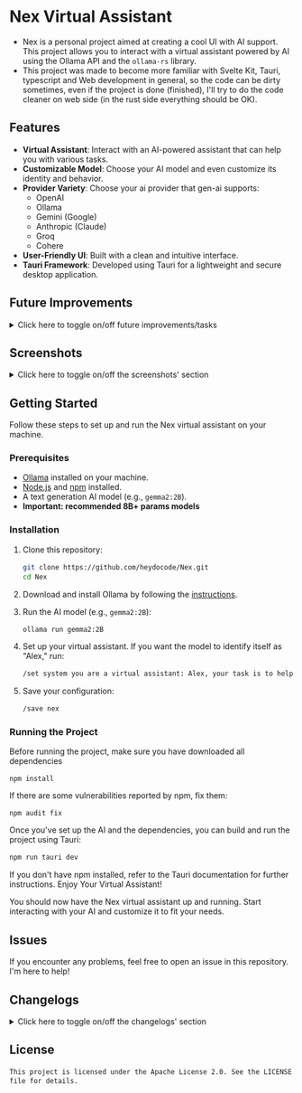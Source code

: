 # Nex Virtual Assistant

- Nex is a personal project aimed at creating a cool UI with AI support. This project allows you to interact with a virtual assistant powered by AI using the Ollama API and the `ollama-rs` library.
- This project was made to become more familiar with Svelte Kit, Tauri, typescript and Web development in general, so the code can be dirty sometimes, even if the project is done (finished), I'll try to do the code cleaner on web side (in the rust side everything should be OK).

## Features

- **Virtual Assistant**: Interact with an AI-powered assistant that can help you with various tasks.
- **Customizable Model**: Choose your AI model and even customize its identity and behavior.
- **Provider Variety**: Choose your ai provider that gen-ai supports:
  - OpenAI
  - Ollama
  - Gemini (Google)
  - Anthropic (Claude)
  - Groq
  - Cohere
- **User-Friendly UI**: Built with a clean and intuitive interface.
- **Tauri Framework**: Developed using Tauri for a lightweight and secure desktop application.

## Future Improvements
<details>
    <summary>Click here to toggle on/off future improvements/tasks</summary>

We're constantly working to make Nex Assistant more powerful, user-friendly, and feature-rich. Below is a list of planned improvements that will enhance both the functionality and overall experience of the project.

### 🗣️ Chat Speech & Speech-to-Text

- **Voice Interaction**: Implement speech recognition and synthesis to allow users to interact with the virtual assistant using voice commands. This feature will make Nex Assistant more accessible and provide a more natural way to communicate.
- **Multilingual Support**: Expand speech-to-text and text-to-speech capabilities to support multiple languages, catering to a broader range of users globally.

### 💬 Enhanced Conversational Abilities

- **Contextual Awareness**: Improve the assistant’s ability to maintain context across multiple interactions, allowing for more natural and coherent conversations.
- **Memory Features**: Enable the assistant to remember user preferences, previous interactions, and personalized data to provide a more tailored experience.

### 🛠️ Internal Functionality & Architecture Enhancements

- **Modular Plugin System**: Develop a plugin architecture that allows users to add or remove features as needed, making the assistant highly customizable and extendable.
- **Improved Error Handling**: Further refine the error handling mechanisms, making the system more robust and capable of gracefully managing unexpected scenarios.
- **Performance Optimization**: Continue optimizing the codebase for speed and efficiency, reducing the application’s memory footprint and startup time.
- **Advanced Configuration Options**: Provide more detailed configuration settings, allowing advanced users to fine-tune the assistant’s behavior and performance.

### 🔍 AI Model & Backend Enhancements

- **Dynamic Model Loading**: Implement a feature that allows users to switch between different AI models on the fly without restarting the application.
- **AI Model Training**: Introduce basic tools for users to train custom AI models within the Nex Assistant environment, enhancing personalization and relevance.
- **Backend Refactoring**: Restructure the backend to improve scalability and support future features like real-time collaboration and integration with external APIs.

### 🎨 UI/UX Improvements

- **Dark Mode**: Add a dark mode option for users who prefer a different aesthetic or work in low-light environments.
- **Customizable Themes**: Allow users to personalize the look and feel of the interface with customizable themes and layouts.
- **Responsive Design**: Ensure the application is fully responsive and works seamlessly across different screen sizes, including mobile devices.

### 🛡️ Security & Privacy

- **Data Encryption**: Implement end-to-end encryption for all user interactions and data storage, ensuring the highest level of privacy.
- **User Anonymization**: Provide options for users to anonymize their data, giving them control over what information is stored and processed.

### 🚀 Deployment & Distribution

- **Cross-Platform Support**: Expand support for additional operating systems beyond the current platforms, including Linux and potentially mobile OSes like Android and iOS.
- **Easy Installer**: Create a user-friendly installer package that simplifies the setup process, making it easier for non-technical users to get started.

These improvements are just the beginning. We are committed to continuously evolving Nex Assistant to meet the needs and expectations of our users. Stay tuned for more updates, and as always, your feedback and contributions are welcome!

</details>

## Screenshots

<details>
    <summary>Click here to toggle on/off the screenshots' section</summary>
    
First status: not checked
    
Explanation: the application's script has not checked the status yet.
    
![image](https://github.com/heydocode/Nex/blob/main/github_resources/screenshots/first_status_not_checked.png)
    
Second status: ready
    
Exlanation: ollama has responded to the backend ping by a list of available AI models. This happens when `nex:latest` is in this list.
    
![image](https://github.com/heydocode/Nex/blob/main/github_resources/screenshots/second_status_ready.png)

Third status: generating

Explanation: the prompt has been sended to the AI  model. The prompt is processing and the user have to wait until the response won't be received from ollama.

![image](https://github.com/heydocode/Nex/blob/main/github_resources/screenshots/third_status_generating.png)

Fourth status: unavailable

Explanation: 2 possibilities. The first one is "ollama is not running", another one is "nex is not in the list of available models".

![image](https://github.com/heydocode/Nex/blob/main/github_resources/screenshots/fourth_status_unavailable.png)
    
Fifth status: unreachable application backend
    
Explanation: the application's script detects that the backend don't respond to the client.
    
![image](https://github.com/heydocode/Nex/blob/main/github_resources/screenshots/fifth_status_unreachable_application_backend.png)

</details>

## Getting Started

Follow these steps to set up and run the Nex virtual assistant on your machine.

### Prerequisites

- [Ollama](https://ollama.com/download) installed on your machine.
- [Node.js](https://nodejs.org/) and [npm](https://www.npmjs.com/get-npm) installed.
- A text generation AI model (e.g., `gemma2:2B`).
- **Important: recommended 8B+ params models**

### Installation

1. Clone this repository:
    ```bash
    git clone https://github.com/heydocode/Nex.git
    cd Nex
    ```

2. Download and install Ollama by following the [instructions](https://ollama.com/download).

3. Run the AI model (e.g., `gemma2:2B`):
    ```bash
    ollama run gemma2:2B
    ```

4. Set up your virtual assistant. If you want the model to identify itself as "Alex," run:
    ```bash
    /set system you are a virtual assistant: Alex, your task is to help the user
    ```

5. Save your configuration:
    ```bash
    /save nex
    ```

### Running the Project

Before running the project, make sure you have downloaded all dependencies
```
npm install
```

If there are some vulnerabilities reported by npm, fix them:
```
npm audit fix
```

Once you've set up the AI and the dependencies, you can build and run the project using Tauri:

```bash
npm run tauri dev
```

If you don't have npm installed, refer to the Tauri documentation for further instructions.
Enjoy Your Virtual Assistant!

You should now have the Nex virtual assistant up and running. Start interacting with your AI and customize it to fit your needs.

## Issues

If you encounter any problems, feel free to open an issue in this repository. I'm here to help!

## Changelogs

<details>
    <summary>Click here to toggle on/off the changelogs' section</summary>
    <details>
        <summary>Nex v0.1.0 >> v0.2.0</summary>
        
### Output field, typescript, and more!

- new output field
- added full typescript support
- all code has been rewritten in typescript
- error handlers have been enhanced & corrected
- added an input limit with configuration (limit = constant)
- added MarkDown format to output
- fixed all bugs & lags in the application
- added a constant in rust side to choose the AI model to avoid misconfiguration
        
    </details>
</details>

## License
```
This project is licensed under the Apache License 2.0. See the LICENSE file for details.
```

